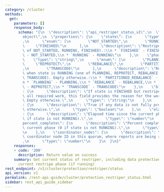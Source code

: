 ```yaml
---
category: /cluster
methods:
  get:
    parameters: []
    response_body:
      schema: "{\n  \"description\": \"api_restriper_status_v2\",\n  \"type\": \"\
        object\",\n  \"properties\": {\n    \"state\": {\n      \"type\": \"string\"\
        ,\n      \"enum\": [\n        \"NOT_STARTED\",\n        \"RUNNING\",\n   \
        \     \"FINISHED\"\n      ],\n      \"description\": \"Restriper state (one\
        \ of NOT_STARTED, RUNNING, FINISHED).:\\n * `FINISHED` - FINISHED,\\n * `NOT_STARTED`\
        \ - NOT_STARTED,\\n * `RUNNING` - RUNNING\"\n    },\n    \"phase\": {\n  \
        \    \"type\": \"string\",\n      \"enum\": [\n        \"PLANNING\",\n   \
        \     \"REPROTECT\",\n        \"REBALANCE\",\n        \"PARTITIONED_REBALANCE\"\
        ,\n        \"TRANSCODE\"\n      ],\n      \"description\": \"Restriper phase\
        \ when state is RUNNING (one of PLANNING, REPROTECT, REBALANCE, PARTITIONED_REBALANCE,\
        \ TRANSCODE). Empty otherwise.:\\n * `PARTITIONED_REBALANCE` - PARTITIONED_REBALANCE,\\\
        n * `PLANNING` - PLANNING,\\n * `REBALANCE` - REBALANCE,\\n * `REPROTECT`\
        \ - REPROTECT,\\n * `TRANSCODE` - TRANSCODE\"\n    },\n    \"blocked_reason\"\
        : {\n      \"description\": \"If state is FINISHED but restriper did not complete\
        \ all required work, this field provides the reason for the work being incomplete.\
        \ Empty otherwise.\",\n      \"type\": \"string\"\n    },\n    \"data_at_risk\"\
        : {\n      \"description\": \"True if any data is not fully protected, false\
        \ otherwise.\",\n      \"type\": \"boolean\"\n    },\n    \"elapsed_seconds\"\
        : {\n      \"description\": \"Elapsed time since the current phase began (0\
        \ if state is not RUNNING).\",\n      \"type\": \"number\"\n    },\n    \"\
        percent_complete\": {\n      \"description\": \"Percent completion of the\
        \ current phase (0 if state is not RUNNING).\",\n      \"type\": \"number\"\
        \n    },\n    \"coordinator_node\": {\n      \"description\": \"Restriper\
        \ coordinator node ID in this quorum, where reports are being recorded.\"\
        ,\n      \"type\": \"number\"\n    }\n  }\n}"
    responses:
    - code: '200'
      description: Return value on success
    summary: Get current status of restriper, including data protection status and
      current restripe phase (if running)
rest_endpoint: /v1/cluster/protection/restriper/status
api_version: v1
permalink: /rest-api-guide/cluster/protection_restriper_status.html
sidebar: rest_api_guide_sidebar
---
```

